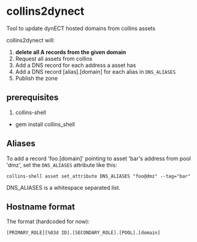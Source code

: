 # collins2dynect

Tool to update dynECT hosted domains from collins assets


collins2dynect will:

1. **delete all A records from the given domain**
2. Request all assets from collins
3. Add a DNS record for each address a asset has
4. Add a DNS record [alias].[domain] for each alias in `DNS_ALIASES`
5. Publish the zone

## prerequisites
1. collins-shell
  * gem install collins_shell

## Aliases
To add a record 'foo.[domain]' pointing to asset 'bar's address from
pool 'dmz', set the `DNS_ALIASES` attribute like this:

    collins-shell asset set_attribute DNS_ALIASES "foo@dmz" --tag="bar"

DNS_ALIASES is a whitespace separated list.


## Hostname format

The format (hardcoded for now):

    [PRIMARY_ROLE][%03d ID].[SECONDARY_ROLE].[POOL].[domain]
